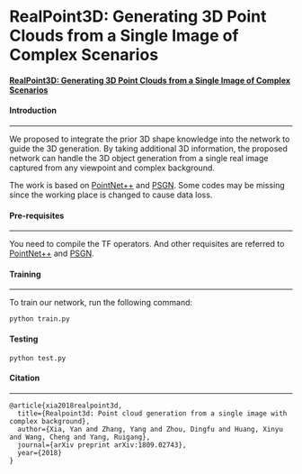 # RealPoint3D: Generating 3D Point Clouds from a Single Image of Complex Scenarios

#### [RealPoint3D: Generating 3D Point Clouds from a Single Image of Complex Scenarios](https://arxiv.org/abs/1809.02743) 

#### Introduction

------

We proposed to integrate the prior 3D shape knowledge into the network to guide the 3D generation. By taking additional 3D information, the proposed network can handle the 3D object generation from a single real image captured from any viewpoint and complex background. 

The work is based on [PointNet++](https://github.com/charlesq34/pointnet2) and [PSGN](https://github.com/fanhqme/PointSetGeneration). Some codes may be missing since the working place is changed to cause data loss.

#### Pre-requisites

------

You need to compile the TF operators. And other requisites are referred  to [PointNet++](https://github.com/charlesq34/pointnet2) and [PSGN](https://github.com/fanhqme/PointSetGeneration).

#### Training

------

To train our network, run the following command:

```
python train.py
```

#### Testing

```
python test.py
```

#### Citation

------

```
@article{xia2018realpoint3d,
  title={Realpoint3d: Point cloud generation from a single image with complex background},
  author={Xia, Yan and Zhang, Yang and Zhou, Dingfu and Huang, Xinyu and Wang, Cheng and Yang, Ruigang},
  journal={arXiv preprint arXiv:1809.02743},
  year={2018}
}
```

